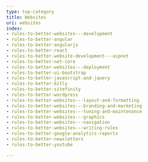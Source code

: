 ```yaml
---
type: top-category
title: Websites
uri: websites
index:
- rules-to-better-websites---development
- rules-to-better-angular
- rules-to-better-angularjs
- rules-to-better-react
- rules-to-better-website-development---aspnet
- rules-to-better-net-core
- rules-to-better-websites---deployment
- rules-to-better-ui-bootstrap
- rules-to-better-javascript-and-jquery
- rules-to-better-bitly
- rules-to-better-sitefinity
- rules-to-better-wordpress
- rules-to-better-websites---layout-and-formatting
- rules-to-better-websites---branding-and-marketing
- rules-to-better-websites---tuning-and-maintenance
- rules-to-better-websites---graphics
- rules-to-better-websites---navigation
- rules-to-better-websites---writing-rules
- rules-to-better-google-analytics-reports
- rules-to-better-newsletters
- rules-to-better-youtube

---
```


